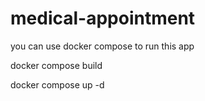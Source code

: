 # medical-appointment

you can use docker compose to run this app

docker compose build

docker compose up -d